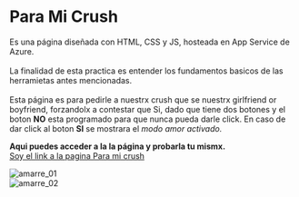# Para Mi Crush

Es una página diseñada con HTML, CSS y JS, hosteada en App Service de Azure. <br><br>
La finalidad de esta practica es entender los fundamentos basicos de las herramietas antes mencionadas. <br><br>
Esta página es para pedirle a nuestrx crush que se nuestrx girlfriend or boyfriend, forzandolx a contestar que Si, dado que tiene dos botones y el boton **NO** esta programado para que nunca pueda darle click.
En caso de dar click al boton **SI** se mostrara el _modo amor activado._

**Aqui puedes acceder a la la página y probarla tu mismx.** <br>
[Soy el link a la pagina Para mi crush](https://paramicrush22.azurewebsites.net/)

![amarre_01](https://user-images.githubusercontent.com/83784155/201420235-5b20b0dd-69e2-492c-bfbb-7ce3d10d9156.PNG)
<br>
![amarre_02](https://user-images.githubusercontent.com/83784155/201420295-bba5a832-6998-4fc1-8a69-957e24859e7d.PNG)
